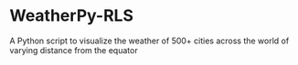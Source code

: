 # WeatherPy-RLS
A Python script to visualize the weather of 500+ cities across the world of varying distance from the equator
